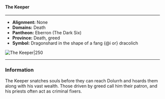 #### The Keeper
___

- **Alignment:** None
- **Domains:** Death
- **Pantheon:** Eberron (The Dark Six)
- **Province:** Death, greed
- **Symbol:** Dragonshard in the shape of a fang {@i or} dracolich

![The Keeper|250](https://5etools-mirror-1.github.io/img/deities/ERLW/The%20Dark%20Six.png)
___

### Information

The Keeper snatches souls before they can reach Dolurrh and hoards them along with his vast wealth. Those driven by greed call him their patron, and his priests often act as criminal fixers.
